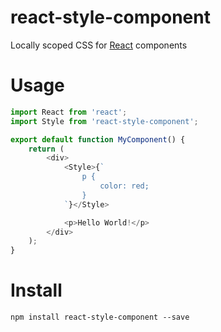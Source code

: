 # react-style-component

Locally scoped CSS for [React](https://facebook.github.io/react/) components

# Usage
```js
import React from 'react';
import Style from 'react-style-component';

export default function MyComponent() {
	return (
		<div>
            <Style>{`
                p {
                    color: red;
                }
            `}</Style>

			<p>Hello World!</p>
		</div>
	);
}
```

# Install
```shell
npm install react-style-component --save
```
